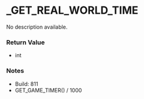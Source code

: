 # _GET_REAL_WORLD_TIME

No description available.

### Return Value
* int

### Notes
* Build: 811
* GET_GAME_TIMER() / 1000

